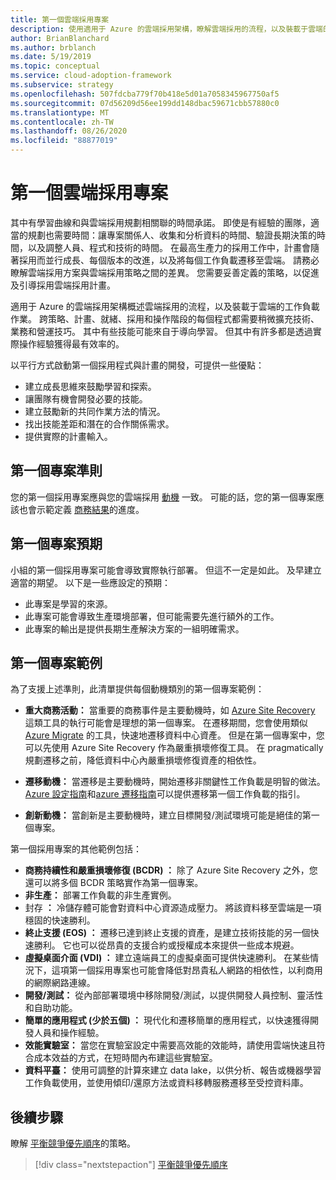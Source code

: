 ```yaml
---
title: 第一個雲端採用專案
description: 使用適用于 Azure 的雲端採用架構，瞭解雲端採用的流程，以及裝載于雲端的工作負載作業。
author: BrianBlanchard
ms.author: brblanch
ms.date: 5/19/2019
ms.topic: conceptual
ms.service: cloud-adoption-framework
ms.subservice: strategy
ms.openlocfilehash: 507fdcba779f70b418e5d01a7058345967750af5
ms.sourcegitcommit: 07d56209d56ee199dd148dbac59671cbb57880c0
ms.translationtype: MT
ms.contentlocale: zh-TW
ms.lasthandoff: 08/26/2020
ms.locfileid: "88877019"
---
```

# <a name="first-cloud-adoption-project"></a>第一個雲端採用專案

其中有學習曲線和與雲端採用規劃相關聯的時間承諾。 即使是有經驗的團隊，適當的規劃也需要時間：讓專案關係人、收集和分析資料的時間、驗證長期決策的時間，以及調整人員、程式和技術的時間。 在最高生產力的採用工作中，計畫會隨著採用而並行成長、每個版本的改進，以及將每個工作負載遷移至雲端。 請務必瞭解雲端採用方案與雲端採用策略之間的差異。 您需要妥善定義的策略，以促進及引導採用雲端採用計畫。

<!-- docutune:ignore "Strategy, Plan, Ready, Adopt, and Operate phases" -->

適用于 Azure 的雲端採用架構概述雲端採用的流程，以及裝載于雲端的工作負載作業。 跨策略、計畫、就緒、採用和操作階段的每個程式都需要稍微擴充技術、業務和營運技巧。 其中有些技能可能來自于導向學習。 但其中有許多都是透過實際操作經驗獲得最有效率的。

以平行方式啟動第一個採用程式與計畫的開發，可提供一些優點：

- 建立成長思維來鼓勵學習和探索。
- 讓團隊有機會開發必要的技能。
- 建立鼓勵新的共同作業方法的情況。
- 找出技能差距和潛在的合作關係需求。
- 提供實際的計畫輸入。

## <a name="first-project-criteria"></a>第一個專案準則

您的第一個採用專案應與您的雲端採用 [動機](./motivations.md) 一致。 可能的話，您的第一個專案應該也會示範定義 [商務結果](./business-outcomes/business-outcome-template.md)的進度。

## <a name="first-project-expectations"></a>第一個專案預期

小組的第一個採用專案可能會導致實際執行部署。 但這不一定是如此。 及早建立適當的期望。 以下是一些應設定的預期：

- 此專案是學習的來源。
- 此專案可能會導致生產環境部署，但可能需要先進行額外的工作。
- 此專案的輸出是提供長期生產解決方案的一組明確需求。

## <a name="first-project-examples"></a>第一個專案範例

為了支援上述準則，此清單提供每個動機類別的第一個專案範例：

- **重大商務活動：** 當重要的商務事件是主要動機時，如 [Azure Site Recovery](../migrate/azure-migration-guide/secure-and-manage.md#replicate-an-azure-vm-to-another-region-with-site-recovery-service) 這類工具的執行可能會是理想的第一個專案。 在遷移期間，您會使用類似 [Azure Migrate](../migrate/azure-migration-guide/migrate.md#azure-migrate) 的工具，快速地遷移資料中心資產。 但是在第一個專案中，您可以先使用 Azure Site Recovery 作為嚴重損壞修復工具。 在 pragmatically 規劃遷移之前，降低資料中心內嚴重損壞修復資產的相依性。

- **遷移動機：** 當遷移是主要動機時，開始遷移非關鍵性工作負載是明智的做法。 [Azure 設定指南](../ready/azure-setup-guide/index.md)和[azure 遷移指南](../migrate/azure-migration-guide/index.md)可以提供遷移第一個工作負載的指引。

- **創新動機：** 當創新是主要動機時，建立目標開發/測試環境可能是絕佳的第一個專案。

<!-- docutune:ignore "data migration services" -->

第一個採用專案的其他範例包括：

- **商務持續性和嚴重損壞修復 (BCDR) ：** 除了 Azure Site Recovery 之外，您還可以將多個 BCDR 策略實作為第一個專案。
- **非生產：** 部署工作負載的非生產實例。
- 封存 **：** 冷儲存體可能會對資料中心資源造成壓力。 將該資料移至雲端是一項穩固的快速勝利。
- **終止支援 (EOS) ：** 遷移已達到終止支援的資產，是建立技術技能的另一個快速勝利。 它也可以從昂貴的支援合約或授權成本來提供一些成本規避。
- **虛擬桌面介面 (VDI) ：** 建立遠端員工的虛擬桌面可提供快速勝利。 在某些情況下，這項第一個採用專案也可能會降低對昂貴私人網路的相依性，以利商用的網際網路連線。
- **開發/測試：** 從內部部署環境中移除開發/測試，以提供開發人員控制、靈活性和自助功能。
- **簡單的應用程式 (少於五個) ：** 現代化和遷移簡單的應用程式，以快速獲得開發人員和操作經驗。
- **效能實驗室：** 當您在實驗室設定中需要高效能的效能時，請使用雲端快速且符合成本效益的方式，在短時間內布建這些實驗室。
- **資料平臺：** 使用可調整的計算來建立 data lake，以供分析、報告或機器學習工作負載使用，並使用傾印/還原方法或資料移轉服務遷移至受控資料庫。

## <a name="next-steps"></a>後續步驟

瞭解 [平衡競爭優先順序](./balance-competing-priorities.md)的策略。

> [!div class="nextstepaction"]
> [平衡競爭優先順序](./balance-competing-priorities.md)
